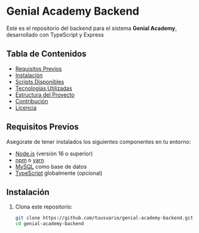 # Genial Academy Backend

Este es el repositorio del backend para el sistema **Genial Academy**, desarrollado con TypeScript y Express

## Tabla de Contenidos

- [Requisitos Previos](#requisitos-previos)
- [Instalación](#instalación)
- [Scripts Disponibles](#scripts-disponibles)
- [Tecnologías Utilizadas](#tecnologías-utilizadas)
- [Estructura del Proyecto](#estructura-del-proyecto)
- [Contribución](#contribución)
- [Licencia](#licencia)

## Requisitos Previos

Asegúrate de tener instalados los siguientes componentes en tu entorno:

- [Node.js](https://nodejs.org/) (versión 16 o superior)
- [npm](https://www.npmjs.com/) o [yarn](https://yarnpkg.com/)
- [MySQL](https://www.mysql.com/) como base de datos
- [TypeScript](https://www.typescriptlang.org/) globalmente (opcional)

## Instalación

1. Clona este repositorio:

   ```bash
   git clone https://github.com/tuusuario/genial-academy-backend.git
   cd genial-academy-backend